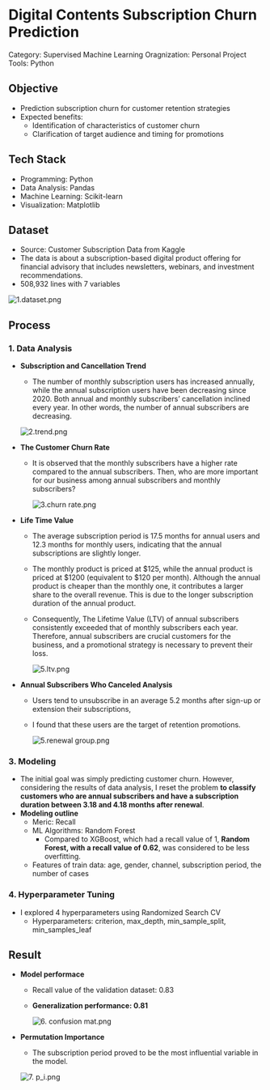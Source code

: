 # Digital Contents Subscription Churn Prediction

Category: Supervised Machine Learning
Oragnization: Personal Project
Tools: Python

## Objective

- Prediction subscription churn for customer retention strategies
- Expected benefits:
    - Identification of characteristics of customer churn
    - Clarification of target audience and timing for promotions

## Tech Stack

- Programming: Python
- Data Analysis: Pandas
- Machine Learning: Scikit-learn
- Visualization: Matplotlib

## Dataset

- Source: Customer Subscription Data from Kaggle
- The data is about a subscription-based digital product offering for financial advisory that includes newsletters, webinars, and investment recommendations.
- 508,932 lines with 7 variables

![1.dataset.png](Digital%20Contents%20Subscription%20Churn%20Prediction%20f9aa10267fe542bfbb5e1a21acc58daf/1.dataset.png)

## Process

### 1. Data Analysis

- **Subscription and Cancellation Trend**
    - The number of monthly subscription users has increased annually, while the annual subscription users have been decreasing since 2020. Both annual and monthly subscribers’ cancellation inclined every year. In other words, the number of annual subscribers are decreasing.
    
    ![2.trend.png](Digital%20Contents%20Subscription%20Churn%20Prediction%20f9aa10267fe542bfbb5e1a21acc58daf/2.trend.png)
    
- **The Customer Churn Rate**
    - It is observed that the monthly subscribers have a higher rate compared to the annual subscribers. Then, who are more important for our business among annual subscribers and monthly subscribers?
        
        ![3.churn rate.png](Digital%20Contents%20Subscription%20Churn%20Prediction%20f9aa10267fe542bfbb5e1a21acc58daf/3.churn_rate.png)
        
- **Life Time Value**
    - The average subscription period is 17.5 months for annual users and 12.3 months for monthly users, indicating that the annual subscriptions are slightly longer.
    - The monthly product is priced at $125, while the annual product is priced at $1200 (equivalent to $120 per month). Although the annual product is cheaper than the monthly one, it contributes a larger share to the overall revenue. This is due to the longer subscription duration of the annual product.
    - Consequently, The Lifetime Value (LTV) of annual subscribers consistently exceeded that of monthly subscribers each year. Therefore, annual subscribers are crucial customers for the business, and a promotional strategy is necessary to prevent their loss.
        
        ![5.ltv.png](Digital%20Contents%20Subscription%20Churn%20Prediction%20f9aa10267fe542bfbb5e1a21acc58daf/5.ltv.png)
        

- **Annual Subscribers Who Canceled Analysis**
    - Users tend to unsubscribe in an average 5.2 months after sign-up or extension their subscriptions,
    - I found that these users are the target of retention promotions.
        
        ![5.renewal group.png](Digital%20Contents%20Subscription%20Churn%20Prediction%20f9aa10267fe542bfbb5e1a21acc58daf/5.renewal_group.png)
        

### 3. Modeling

- The initial goal was simply predicting customer churn. However, considering the results of data analysis, I reset the problem **to classify customers who are annual subscribers and have a subscription duration between 3.18 and 4.18 months after renewal**.
- **Modeling outline**
    - Meric: Recall
    - ML Algorithms: Random Forest
        - Compared to XGBoost, which had a recall value of 1, **Random Forest, with a recall value of 0.62**, was considered to be less overfitting.
    - Features of train data: age, gender, channel, subscription period, the number of cases

### 4. Hyperparameter Tuning

- I explored 4 hyperparameters using Randomized Search CV
    - Hyperparameters: criterion, max_depth, min_sample_split, min_samples_leaf

## Result

- **Model performace**
    - Recall value of the validation dataset: 0.83
    - **Generalization performance: 0.81**
        
        ![6. confusion mat.png](Digital%20Contents%20Subscription%20Churn%20Prediction%20f9aa10267fe542bfbb5e1a21acc58daf/6._confusion_mat.png)
        
- **Permutation Importance**
    - The subscription period proved to be the most influential variable in the model.
    
    ![7. p_i.png](Digital%20Contents%20Subscription%20Churn%20Prediction%20f9aa10267fe542bfbb5e1a21acc58daf/7._p_i.png)